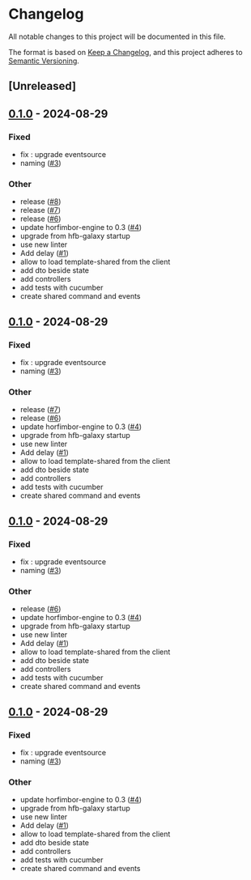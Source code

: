 # Changelog
All notable changes to this project will be documented in this file.

The format is based on [Keep a Changelog](https://keepachangelog.com/en/1.0.0/),
and this project adheres to [Semantic Versioning](https://semver.org/spec/v2.0.0.html).

## [Unreleased]

## [0.1.0](https://github.com/horfimbor/horfimbor-template/releases/tag/template-state-v0.1.0) - 2024-08-29

### Fixed
- fix : upgrade eventsource
- naming ([#3](https://github.com/horfimbor/horfimbor-template/pull/3))

### Other
- release ([#8](https://github.com/horfimbor/horfimbor-template/pull/8))
- release ([#7](https://github.com/horfimbor/horfimbor-template/pull/7))
- release ([#6](https://github.com/horfimbor/horfimbor-template/pull/6))
- update horfimbor-engine to 0.3 ([#4](https://github.com/horfimbor/horfimbor-template/pull/4))
- upgrade from hfb-galaxy startup
- use new linter
- Add delay ([#1](https://github.com/horfimbor/horfimbor-template/pull/1))
- allow to load template-shared from the client
- add dto beside state
- add controllers
- add tests with cucumber
- create shared command and events

## [0.1.0](https://github.com/horfimbor/horfimbor-template/releases/tag/template-state-v0.1.0) - 2024-08-29

### Fixed
- fix : upgrade eventsource
- naming ([#3](https://github.com/horfimbor/horfimbor-template/pull/3))

### Other
- release ([#7](https://github.com/horfimbor/horfimbor-template/pull/7))
- release ([#6](https://github.com/horfimbor/horfimbor-template/pull/6))
- update horfimbor-engine to 0.3 ([#4](https://github.com/horfimbor/horfimbor-template/pull/4))
- upgrade from hfb-galaxy startup
- use new linter
- Add delay ([#1](https://github.com/horfimbor/horfimbor-template/pull/1))
- allow to load template-shared from the client
- add dto beside state
- add controllers
- add tests with cucumber
- create shared command and events

## [0.1.0](https://github.com/horfimbor/horfimbor-template/releases/tag/template-state-v0.1.0) - 2024-08-29

### Fixed
- fix : upgrade eventsource
- naming ([#3](https://github.com/horfimbor/horfimbor-template/pull/3))

### Other
- release ([#6](https://github.com/horfimbor/horfimbor-template/pull/6))
- update horfimbor-engine to 0.3 ([#4](https://github.com/horfimbor/horfimbor-template/pull/4))
- upgrade from hfb-galaxy startup
- use new linter
- Add delay ([#1](https://github.com/horfimbor/horfimbor-template/pull/1))
- allow to load template-shared from the client
- add dto beside state
- add controllers
- add tests with cucumber
- create shared command and events

## [0.1.0](https://github.com/horfimbor/horfimbor-template/releases/tag/template-state-v0.1.0) - 2024-08-29

### Fixed
- fix : upgrade eventsource
- naming ([#3](https://github.com/horfimbor/horfimbor-template/pull/3))

### Other
- update horfimbor-engine to 0.3 ([#4](https://github.com/horfimbor/horfimbor-template/pull/4))
- upgrade from hfb-galaxy startup
- use new linter
- Add delay ([#1](https://github.com/horfimbor/horfimbor-template/pull/1))
- allow to load template-shared from the client
- add dto beside state
- add controllers
- add tests with cucumber
- create shared command and events
